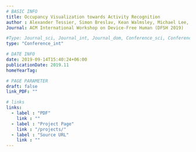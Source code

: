 ```yaml
---
# BASIC INFO
title: Occupancy Visualization towards Activity Recognition
author : Alexander Tessier, Simon Breslav, Kean Walmsley, Michael Lee, Hali Larsen, Jacky Bibliowicz, Pan Zhang, Liviu-Mihai Calin, <ins>Bokyung Lee</ins>, Josh Cameron, Rhys Goldstein, and Azam Khan.
Journal: ACM International Workshop on Device-Free Human (DFSH 2019)

#Type: Journal_sci, Journal_int, Journal_dom, Conference_sci, Conference_int, conference_dom
type: "Conference_int"

# DATE INFO
date: 2019-09-14T15:40:24+06:00
publicationDate: 2019.11
homeYearTag: 

# PAGE PARAMETER
draft: false
link_PDF: ""

# links
links:
  - label : "PDF"
    link : ""
  - label : "Project Page"
    link : "/projects/"
  - label : "Source URL"
    link : ""
---
```

